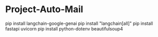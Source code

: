 # Project-Auto-Mail

pip install langchain-google-genai
pip install "langchain[all]"
pip install fastapi uvicorn
pip install python-dotenv
beautifulsoup4
